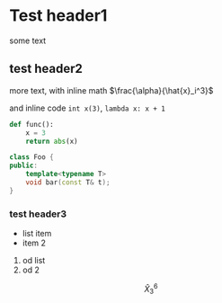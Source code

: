 # Test header1
some text
## test header2
more text, with inline math $\frac{\alpha}{\hat{x}_i^3}$

and inline code `int x(3)`, `lambda x: x + 1`

```python
def func():
    x = 3
    return abs(x)
```

```c++
class Foo {
public:
    template<typename T>
    void bar(const T& t);
}
```

### test header3
* list item
* item 2
1. od list
1. od 2

$$\hat{X}_3^6$$
